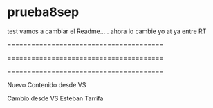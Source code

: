 # prueba8sep
test
vamos a cambiar el Readme.....
ahora lo cambie yo at
ya entre RT

=======================================


=======================================

=======================================


Nuevo Contenido desde VS

Cambio desde VS Esteban Tarrifa